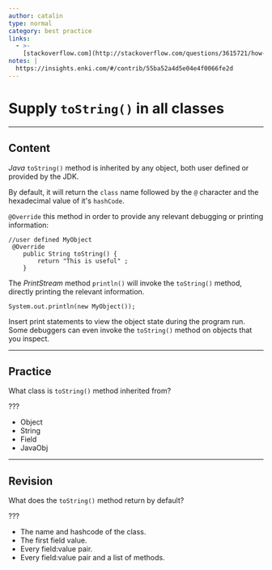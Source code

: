 ```yaml
---
author: catalin
type: normal
category: best practice
links:
  - >-
    [stackoverflow.com](http://stackoverflow.com/questions/3615721/how-to-use-the-tostring-method-in-java){website}
notes: |
  https://insights.enki.com/#/contrib/55ba52a4d5e04e4f0066fe2d
---
```


# Supply `toString()` in all classes


---

## Content

*Java* `toString()` method is inherited by any object, both user defined or provided by the JDK.

By default, it will return the `class` name followed by the `@` character and the hexadecimal value of it's `hashCode`.

`@Override` this method in order to provide any relevant debugging or printing information:

```plain-text
//user defined MyObject
 @Override
    public String toString() {
        return "This is useful" ;
    }

```

The *PrintStream* method `println()` will invoke the `toString()` method, directly printing the relevant information.

```plain-text
System.out.println(new MyObject());
```

Insert print statements to view the object state during the program run. Some debuggers can even invoke the `toString()` method on objects that you inspect.


---

## Practice

What class is `toString()` method inherited from?

???

- Object
- String
- Field
- JavaObj


---

## Revision

What does the `toString()` method return by default?

???

- The name and hashcode of the class.
- The first field value.
- Every field:value pair.
- Every field:value pair and a list of methods.
 
